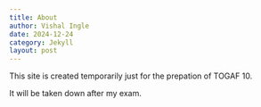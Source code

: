 ```yaml
---
title: About
author: Vishal Ingle
date: 2024-12-24
category: Jekyll
layout: post
---
```


This site is created temporarily just for the prepation of TOGAF 10.

It will be taken down after my exam.
